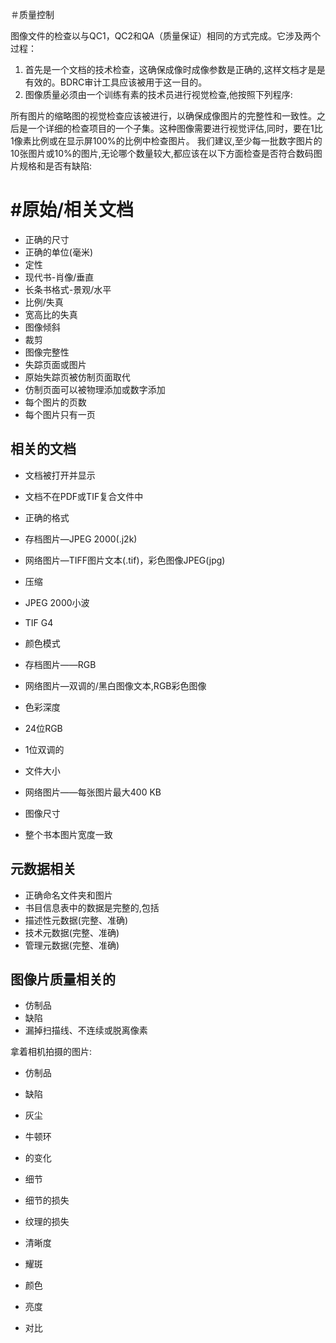 ＃质量控制

图像文件的检查以与QC1，QC2和QA（质量保证）相同的方式完成。它涉及两个过程：
1. 首先是一个文档的技术检查，这确保成像时成像参数是正确的,这样文档才是是有效的。BDRC审计工具应该被用于这一目的。
2. 图像质量必须由一个训练有素的技术员进行视觉检查,他按照下列程序:

所有图片的缩略图的视觉检查应该被进行，以确保成像图片的完整性和一致性。之后是一个详细的检查项目的一个子集。这种图像需要进行视觉评估,同时，要在1比1像素比例或在显示屏100%的比例中检查图片。
我们建议,至少每一批数字图片的10张图片或10%的图片,无论哪个数量较大,都应该在以下方面检查是否符合数码图片规格和是否有缺陷:

# #原始/相关文档
* 正确的尺寸
* 正确的单位(毫米)
* 定性
* 现代书-肖像/垂直
* 长条书格式-景观/水平
* 比例/失真
* 宽高比的失真
* 图像倾斜
* 裁剪
* 图像完整性
* 失踪页面或图片
* 原始失踪页被仿制页面取代
* 仿制页面可以被物理添加或数字添加
* 每个图片的页数
* 每个图片只有一页

## 相关的文档
* 文档被打开并显示
* 文档不在PDF或TIF复合文件中
* 正确的格式
* 存档图片—JPEG 2000(.j2k)
* 网络图片—TIFF图片文本(.tif)，彩色图像JPEG(jpg)

* 压缩
* JPEG 2000小波
* TIF G4
* 颜色模式
* 存档图片——RGB
* 网络图片—双调的/黑白图像文本,RGB彩色图像

* 色彩深度
* 24位RGB
* 1位双调的
* 文件大小
* 网络图片——每张图片最大400 KB 
* 图像尺寸
* 整个书本图片宽度一致

## 元数据相关
* 正确命名文件夹和图片
* 书目信息表中的数据是完整的,包括
* 描述性元数据(完整、准确)
* 技术元数据(完整、准确)
* 管理元数据(完整、准确)

## 图像片质量相关的
* 仿制品
* 缺陷
* 漏掉扫描线、不连续或脱离像素

拿着相机拍摄的图片:
* 仿制品
* 缺陷
* 灰尘
* 牛顿环
* 的变化
* 细节
* 细节的损失
* 纹理的损失

* 清晰度
* 耀斑
* 颜色
* 亮度
* 对比

